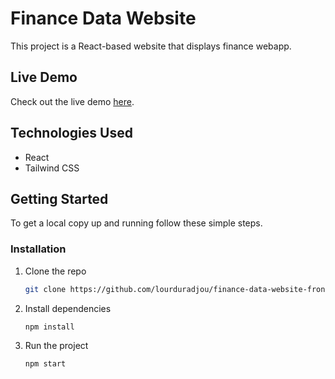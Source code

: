 # Finance Data Website

This project is a React-based website that displays finance webapp.

## Live Demo

Check out the live demo <a href="https://lourduradjou.github.io/finance-data-website-frontend-react/" target="_blank">here</a>.


## Technologies Used

- React
- Tailwind CSS

## Getting Started

To get a local copy up and running follow these simple steps.

### Installation

1. Clone the repo
   ```sh
   git clone https://github.com/lourduradjou/finance-data-website-frontend-react.git
   
2. Install dependencies
   ```sh
   npm install
   
3. Run the project
   ```sh
   npm start
